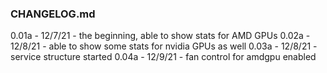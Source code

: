 ### CHANGELOG.md

0.01a - 12/7/21 - the beginning, able to show stats for AMD GPUs
0.02a - 12/8/21 - able to show some stats for nvidia GPUs as well
0.03a - 12/8/21 - service structure started
0.04a - 12/9/21 - fan control for amdgpu enabled

